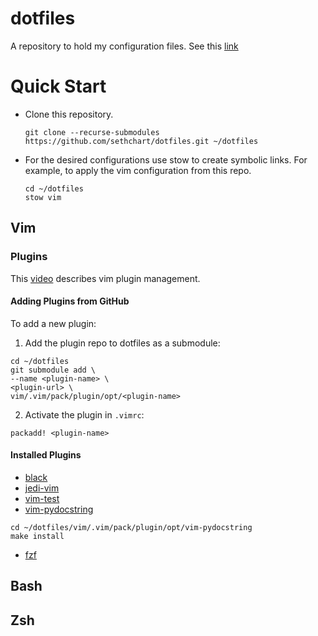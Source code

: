 # dotfiles
A repository to hold my configuration files.
See this [link](http://brandon.invergo.net/news/2012-05-26-using-gnu-stow-to-manage-your-dotfiles.html)

# Quick Start
  - Clone this repository.
    ```shell
    git clone --recurse-submodules https://github.com/sethchart/dotfiles.git ~/dotfiles
    ```
  - For the desired configurations use stow to create symbolic links.
    For example, to apply the vim configuration from this repo.
    ```shell
    cd ~/dotfiles
    stow vim
    ```
## Vim

### Plugins
This [video](https://www.youtube.com/watch?v=X2_R3uxDN6g) describes vim plugin management.

#### Adding Plugins from GitHub
To add a new plugin:
  1. Add the plugin repo to dotfiles as a submodule:
  ```shell
  cd ~/dotfiles
  git submodule add \
  --name <plugin-name> \
  <plugin-url> \
  vim/.vim/pack/plugin/opt/<plugin-name>
  ```
  2. Activate the plugin in `.vimrc`:
  ```vim
  packadd! <plugin-name>
  ```

#### Installed Plugins
  - [black](https://github.com/psf/black)
  - [jedi-vim](https://github.com/davidhalter/jedi-vim)
  - [vim-test](https://github.com/vim-test/vim-test)
  - [vim-pydocstring](https://github.com/heavenshell/vim-pydocstring)
  ```shell
  cd ~/dotfiles/vim/.vim/pack/plugin/opt/vim-pydocstring
  make install
  ```
  - [fzf](https://github.com/junegunn/fzf/blob/master/README-VIM.md)

## Bash

## Zsh
